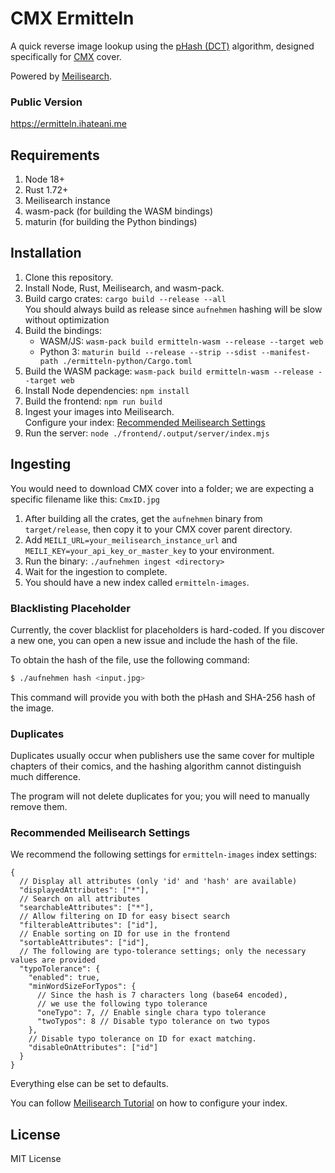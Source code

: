 # CMX Ermitteln

A quick reverse image lookup using the [pHash (DCT)](https://www.phash.org/docs/design.html) algorithm, designed specifically for [CMX](https://comixology.com/) cover.

Powered by [Meilisearch](https://www.meilisearch.com/).

### Public Version

https://ermitteln.ihateani.me

## Requirements
1. Node 18+
2. Rust 1.72+
3. Meilisearch instance
4. wasm-pack (for building the WASM bindings)
5. maturin (for building the Python bindings)

## Installation
1. Clone this repository.
2. Install Node, Rust, Meilisearch, and wasm-pack.
3. Build cargo crates: `cargo build --release --all`<br />
   You should always build as release since `aufnehmen` hashing will be slow without optimization
4. Build the bindings:
   - WASM/JS: `wasm-pack build ermitteln-wasm --release --target web`
   - Python 3: `maturin build --release --strip --sdist --manifest-path ./ermitteln-python/Cargo.toml`
5. Build the WASM package: `wasm-pack build ermitteln-wasm --release --target web`
6. Install Node dependencies: `npm install`
7. Build the frontend: `npm run build`
8. Ingest your images into Meilisearch.<br />
   Configure your index: [Recommended Meilisearch Settings](#recommended-meilisearch-settings)
9.  Run the server: `node ./frontend/.output/server/index.mjs`

## Ingesting
You would need to download CMX cover into a folder; we are expecting a specific filename like this: `CmxID.jpg`

1. After building all the crates, get the `aufnehmen` binary from `target/release`, then copy it to your CMX cover parent directory.
2. Add `MEILI_URL=your_meilisearch_instance_url` and `MEILI_KEY=your_api_key_or_master_key` to your environment.
3. Run the binary: `./aufnehmen ingest <directory>`
4. Wait for the ingestion to complete.
5. You should have a new index called `ermitteln-images`.

### Blacklisting Placeholder

Currently, the cover blacklist for placeholders is hard-coded. If you discover a new one, you can open a new issue and include the hash of the file.

To obtain the hash of the file, use the following command:
```bash
$ ./aufnehmen hash <input.jpg>
```

This command will provide you with both the pHash and SHA-256 hash of the image.

### Duplicates

Duplicates usually occur when publishers use the same cover for multiple chapters of their comics, and the hashing algorithm cannot distinguish much difference.

The program will not delete duplicates for you; you will need to manually remove them.

### Recommended Meilisearch Settings

We recommend the following settings for `ermitteln-images` index settings:
```jsonc
{
  // Display all attributes (only 'id' and 'hash' are available)
  "displayedAttributes": ["*"],
  // Search on all attributes
  "searchableAttributes": ["*"],
  // Allow filtering on ID for easy bisect search
  "filterableAttributes": ["id"],
  // Enable sorting on ID for use in the frontend
  "sortableAttributes": ["id"],
  // The following are typo-tolerance settings; only the necessary values are provided
  "typoTolerance": {
    "enabled": true,
    "minWordSizeForTypos": {
      // Since the hash is 7 characters long (base64 encoded),
      // we use the following typo tolerance
      "oneTypo": 7, // Enable single chara typo tolerance
      "twoTypos": 8 // Disable typo tolerance on two typos
    },
    // Disable typo tolerance on ID for exact matching.
    "disableOnAttributes": ["id"]
  }
}
```

Everything else can be set to defaults.

You can follow [Meilisearch Tutorial](https://www.meilisearch.com/docs/reference/api/settings) on how to configure your index.

## License

MIT License
